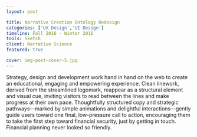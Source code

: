 ```yaml
---
layout: post

title: Narrative Creation Ontology Redesign
categories: ['UX Design','UI Design']
timeline: Fall 2016 - Winter 2016
tools: Sketch
client: Narrative Science
featured: true

cover: img-post-cover-5.jpg
---
```


<p>Strategy, design and development work hand in hand on the web to create an educational, engaging and empowering experience. Clean linework, derived from the streamlined logomark, reappear as a structural element and visual cue, inviting visitors to read between the lines and make progress at their own pace. Thoughtfully structured copy and strategic pathways—marked by simple animations and delightful interactions—gently guide users toward one final, low-pressure call to action, encouraging them to take the first step toward financial security, just by getting in touch. Financial planning never looked so friendly.</p>
